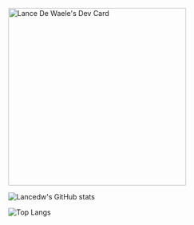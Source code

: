 <a href="https://app.daily.dev/lancedewaele"><img src="https://api.daily.dev/devcards/v2/Naod7pCiy52k9CtiINf9y.png?r=r72&type=default" width="356" alt="Lance De Waele's Dev Card"/></a>

![Lancedw's GitHub stats](https://github-readme-stats.vercel.app/api?username=lancedw&show_icons=true&theme=radical)

![Top Langs](https://github-readme-stats.vercel.app/api/top-langs/?username=lancedw&theme=radical)
